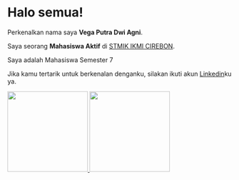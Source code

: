 # Halo semua! 

Perkenalkan nama saya **Vega Putra Dwi Agni**.

Saya seorang **Mahasiswa Aktif** di [STMIK IKMI CIREBON](ikmi.ac.id).

Saya adalah Mahasiswa Semester 7

Jika kamu tertarik untuk berkenalan denganku, silakan ikuti akun [Linkedin](https://www.linkedin.com/in/vegaputra/)ku ya.


<p align="left">
<a href="https://github.com/vegaputraa">
  <img height="180em" src="https://github-readme-stats-eight-theta.vercel.app/api?username=gilangadhan&show_icons=true&theme=algolia&include_all_commits=true&count_private=true"/>
  <img height="180em" src="https://github-readme-stats-eight-theta.vercel.app/api/top-langs/?username=vegaputraa&layout=compact&langs_count=8&theme=algolia"/>
</a>
</p>
